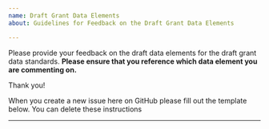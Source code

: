```yaml
---
name: Draft Grant Data Elements
about: Guidelines for Feedback on the Draft Grant Data Elements

---
```


Please provide your feedback on the draft data elements for the draft grant data standards. **Please ensure that you reference which data element you are commenting on.** 

Thank you! 

When you create a new issue here on GitHub please fill out the template below. You can delete these instructions 

-----

